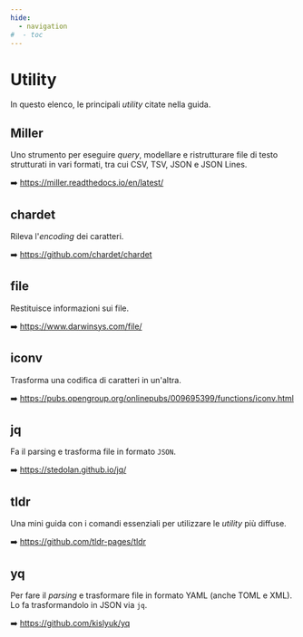```yaml
---
hide:
  - navigation
#  - toc
---
```


# Utility

In questo elenco, le principali *utility* citate nella guida.

## Miller

Uno strumento per eseguire *query*, modellare e ristrutturare file di testo strutturati in vari formati, tra cui CSV, TSV, JSON e JSON Lines.

:arrow_right: <https://miller.readthedocs.io/en/latest/>

## chardet

Rileva l'*encoding* dei caratteri.

:arrow_right: <https://github.com/chardet/chardet>

## file

Restituisce informazioni sui file.

:arrow_right: <https://www.darwinsys.com/file/>

## iconv

Trasforma una codifica di caratteri in un'altra.

:arrow_right: <https://pubs.opengroup.org/onlinepubs/009695399/functions/iconv.html>

## jq

Fa il parsing e trasforma file in formato `JSON`.

:arrow_right: <https://stedolan.github.io/jq/>

## tldr

Una mini guida con i comandi essenziali per utilizzare le *utility* più diffuse.

:arrow_right: <https://github.com/tldr-pages/tldr>

## yq

Per fare il *parsing* e trasformare file in formato YAML (anche TOML e XML). Lo fa trasformandolo in JSON via `jq`.

:arrow_right: <https://github.com/kislyuk/yq>

